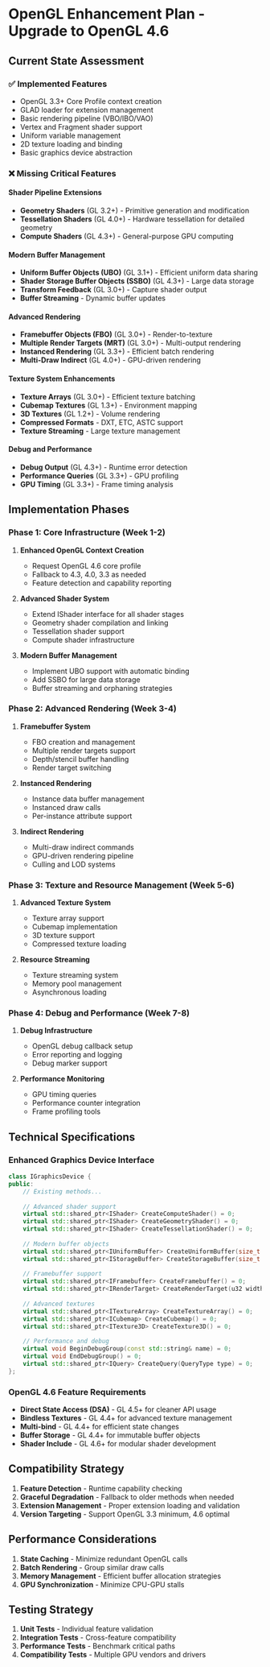 # OpenGL Enhancement Plan - Upgrade to OpenGL 4.6

## Current State Assessment

### ✅ Implemented Features

- OpenGL 3.3+ Core Profile context creation
- GLAD loader for extension management
- Basic rendering pipeline (VBO/IBO/VAO)
- Vertex and Fragment shader support
- Uniform variable management
- 2D texture loading and binding
- Basic graphics device abstraction

### ❌ Missing Critical Features

#### Shader Pipeline Extensions

- **Geometry Shaders** (GL 3.2+) - Primitive generation and modification
- **Tessellation Shaders** (GL 4.0+) - Hardware tessellation for detailed geometry
- **Compute Shaders** (GL 4.3+) - General-purpose GPU computing

#### Modern Buffer Management

- **Uniform Buffer Objects (UBO)** (GL 3.1+) - Efficient uniform data sharing
- **Shader Storage Buffer Objects (SSBO)** (GL 4.3+) - Large data storage
- **Transform Feedback** (GL 3.0+) - Capture shader output
- **Buffer Streaming** - Dynamic buffer updates

#### Advanced Rendering

- **Framebuffer Objects (FBO)** (GL 3.0+) - Render-to-texture
- **Multiple Render Targets (MRT)** (GL 3.0+) - Multi-output rendering
- **Instanced Rendering** (GL 3.3+) - Efficient batch rendering
- **Multi-Draw Indirect** (GL 4.0+) - GPU-driven rendering

#### Texture System Enhancements

- **Texture Arrays** (GL 3.0+) - Efficient texture batching
- **Cubemap Textures** (GL 1.3+) - Environment mapping
- **3D Textures** (GL 1.2+) - Volume rendering
- **Compressed Formats** - DXT, ETC, ASTC support
- **Texture Streaming** - Large texture management

#### Debug and Performance

- **Debug Output** (GL 4.3+) - Runtime error detection
- **Performance Queries** (GL 3.3+) - GPU profiling
- **GPU Timing** (GL 3.3+) - Frame timing analysis

## Implementation Phases

### Phase 1: Core Infrastructure (Week 1-2)

1. **Enhanced OpenGL Context Creation**
   - Request OpenGL 4.6 core profile
   - Fallback to 4.3, 4.0, 3.3 as needed
   - Feature detection and capability reporting

2. **Advanced Shader System**
   - Extend IShader interface for all shader stages
   - Geometry shader compilation and linking
   - Tessellation shader support
   - Compute shader infrastructure

3. **Modern Buffer Management**
   - Implement UBO support with automatic binding
   - Add SSBO for large data storage
   - Buffer streaming and orphaning strategies

### Phase 2: Advanced Rendering (Week 3-4)

1. **Framebuffer System**
   - FBO creation and management
   - Multiple render targets support
   - Depth/stencil buffer handling
   - Render target switching

2. **Instanced Rendering**
   - Instance data buffer management
   - Instanced draw calls
   - Per-instance attribute support

3. **Indirect Rendering**
   - Multi-draw indirect commands
   - GPU-driven rendering pipeline
   - Culling and LOD systems

### Phase 3: Texture and Resource Management (Week 5-6)

1. **Advanced Texture System**
   - Texture array support
   - Cubemap implementation
   - 3D texture support
   - Compressed texture loading

2. **Resource Streaming**
   - Texture streaming system
   - Memory pool management
   - Asynchronous loading

### Phase 4: Debug and Performance (Week 7-8)

1. **Debug Infrastructure**
   - OpenGL debug callback setup
   - Error reporting and logging
   - Debug marker support

2. **Performance Monitoring**
   - GPU timing queries
   - Performance counter integration
   - Frame profiling tools

## Technical Specifications

### Enhanced Graphics Device Interface

```cpp
class IGraphicsDevice {
public:
    // Existing methods...
    
    // Advanced shader support
    virtual std::shared_ptr<IShader> CreateComputeShader() = 0;
    virtual std::shared_ptr<IShader> CreateGeometryShader() = 0;
    virtual std::shared_ptr<IShader> CreateTessellationShader() = 0;
    
    // Modern buffer objects
    virtual std::shared_ptr<IUniformBuffer> CreateUniformBuffer(size_t size) = 0;
    virtual std::shared_ptr<IStorageBuffer> CreateStorageBuffer(size_t size) = 0;
    
    // Framebuffer support
    virtual std::shared_ptr<IFramebuffer> CreateFramebuffer() = 0;
    virtual std::shared_ptr<IRenderTarget> CreateRenderTarget(u32 width, u32 height) = 0;
    
    // Advanced textures
    virtual std::shared_ptr<ITextureArray> CreateTextureArray() = 0;
    virtual std::shared_ptr<ICubemap> CreateCubemap() = 0;
    virtual std::shared_ptr<ITexture3D> CreateTexture3D() = 0;
    
    // Performance and debug
    virtual void BeginDebugGroup(const std::string& name) = 0;
    virtual void EndDebugGroup() = 0;
    virtual std::shared_ptr<IQuery> CreateQuery(QueryType type) = 0;
};
```

### OpenGL 4.6 Feature Requirements

- **Direct State Access (DSA)** - GL 4.5+ for cleaner API usage
- **Bindless Textures** - GL 4.4+ for advanced texture management
- **Multi-bind** - GL 4.4+ for efficient state changes
- **Buffer Storage** - GL 4.4+ for immutable buffer objects
- **Shader Include** - GL 4.6+ for modular shader development

## Compatibility Strategy

1. **Feature Detection** - Runtime capability checking
2. **Graceful Degradation** - Fallback to older methods when needed
3. **Extension Management** - Proper extension loading and validation
4. **Version Targeting** - Support OpenGL 3.3 minimum, 4.6 optimal

## Performance Considerations

1. **State Caching** - Minimize redundant OpenGL calls
2. **Batch Rendering** - Group similar draw calls
3. **Memory Management** - Efficient buffer allocation strategies
4. **GPU Synchronization** - Minimize CPU-GPU stalls

## Testing Strategy

1. **Unit Tests** - Individual feature validation
2. **Integration Tests** - Cross-feature compatibility
3. **Performance Tests** - Benchmark critical paths
4. **Compatibility Tests** - Multiple GPU vendors and drivers
